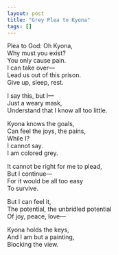 ```yaml
---
layout: post
title: "Grey Plea to Kyona"
tags: []
---
```


Plea to God:
Oh Kyona,  
Why must you exist?  
You only cause pain.  
I can take over—  
Lead us out of this prison.  
Give up, sleep, rest.

I say this, but I—  
Just a weary mask,  
Understand that I know all too little.

Kyona knows the goals,  
Can feel the joys, the pains,  
While I?  
I cannot say.  
I am colored grey.

It cannot be right for me to plead,  
But I continue—  
For it would be all too easy  
To survive.

But I can feel it,  
The potential, the unbridled potential  
Of joy, peace, love—

Kyona holds the keys,  
And I am but a painting,  
Blocking the view.